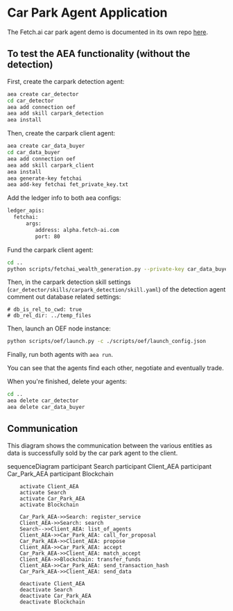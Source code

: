 # Car Park Agent Application

The Fetch.ai car park agent demo is documented in its own repo [here](https://github.com/fetchai/carpark_agent).


## To test the AEA functionality (without the detection)


First, create the carpark detection agent:
``` bash
aea create car_detector
cd car_detector
aea add connection oef
aea add skill carpark_detection
aea install
```

Then, create the carpark client agent:
``` bash
aea create car_data_buyer
cd car_data_buyer
aea add connection oef
aea add skill carpark_client
aea install
aea generate-key fetchai
aea add-key fetchai fet_private_key.txt
```

Add the ledger info to both aea configs:
``` bash
ledger_apis:
  fetchai:
      args:
         address: alpha.fetch-ai.com
         port: 80
```

Fund the carpark client agent:
``` bash
cd ..
python scripts/fetchai_wealth_generation.py --private-key car_data_buyer/fet_private_key.txt --amount 10000000000 --addr alpha.fetch-ai.com --port 80
```

Then, in the carpark detection skill settings (`car_detector/skills/carpark_detection/skill.yaml`) of the detection agent comment out database related settings:
```
# db_is_rel_to_cwd: true
# db_rel_dir: ../temp_files
```

Then, launch an OEF node instance:
``` bash
python scripts/oef/launch.py -c ./scripts/oef/launch_config.json
```

Finally, run both agents with `aea run`.

You can see that the agents find each other, negotiate and eventually trade.

When you're finished, delete your agents:
``` bash
cd ..
aea delete car_detector
aea delete car_data_buyer
```
## Communication
This diagram shows the communication between the various entities as data is successfully sold by the car park agent to the client. 

<div class="mermaid">
    sequenceDiagram
        participant Search
        participant Client_AEA
        participant Car_Park_AEA
        participant Blockchain
    
        activate Client_AEA
        activate Search
        activate Car_Park_AEA
        activate Blockchain
        
        Car_Park_AEA->>Search: register_service
        Client_AEA->>Search: search
        Search-->>Client_AEA: list_of_agents
        Client_AEA->>Car_Park_AEA: call_for_proposal
        Car_Park_AEA->>Client_AEA: propose
        Client_AEA->>Car_Park_AEA: accept
        Car_Park_AEA->>Client_AEA: match_accept
        Client_AEA->>Blockchain: transfer_funds
        Client_AEA->>Car_Park_AEA: send_transaction_hash
        Car_Park_AEA->>Client_AEA: send_data
        
        deactivate Client_AEA
        deactivate Search
        deactivate Car_Park_AEA
        deactivate Blockchain
</div>

<br />



